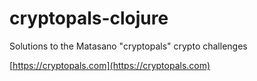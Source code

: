 # cryptopals-clojure

Solutions to the Matasano "cryptopals" crypto challenges

[https://cryptopals.com](https://cryptopals.com)
